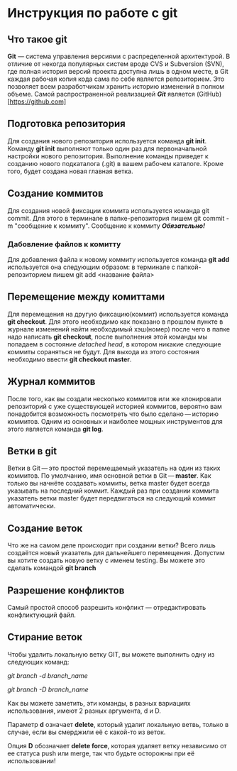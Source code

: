 # Инструкция по работе с git

## Что такое git
**Git** — система управления версиями с распределенной архитектурой. В отличие от некогда популярных систем вроде CVS и Subversion (SVN), где полная история версий проекта доступна лишь в одном месте, в Git каждая рабочая копия кода сама по себе является репозиторием. Это позволяет всем разработчикам хранить историю изменений в полном объеме. Самой распространенной реализацией ***Git*** является (GitHub)[https://github.com]

## Подготовка репозитория 
Для создания нового репозитория используется команда **git init**. Команду **git init** выполняют только один раз для первоначальной настройки нового репозитория. Выполнение команды приведет к созданию нового подкаталога (.git) в вашем рабочем каталоге. Кроме того, будет создана новая главная ветка.

## Создание коммитов
Для создания новой фиксации коммита используется команда git commit. Для этого в терминале в папке-репозитория пишем git commit -m "сообщение к коммиту". Сообщение к коммиту ***Обязательно!***

### Дабовление файлов к комитту
Для добавления файла к новому коммиту используется команда **git add** используется она следующим образом: в терминале с папкой-репозиторием пишем git add <название файла>

## Перемещение между комиттами
Для перемещения на другую фиксацию(коммит) используется команда **git checkout**. Для этого необходимо как показано в прошлом пункте в журнале изменений найти необходимый хэш(номер) после чего в папке надо написать **git checkout**, после выполнения этой команды мы попадаем в состояние *detached head*, в котором никакие следующие коммиты сораняться не будут. Для выхода из этого состояния необходимо ввести **git checkout master**. 

## Журнал коммитов
После того, как вы создали несколько коммитов или же клонировали репозиторий с уже существующей историей коммитов, вероятно вам понадобится возможность посмотреть что было сделано — историю коммитов. Одним из основных и наиболее мощных инструментов для этого является команда **git log**.

## Ветки в git
Ветки в Git — это простой перемещаемый указатель на один из таких коммитов. По умолчанию, имя основной ветки в Git — **master**. Как только вы начнёте создавать коммиты, ветка master будет всегда указывать на последний коммит. Каждый раз при создании коммита указатель ветки master будет передвигаться на следующий коммит автоматически.

## Создание веток 
Что же на самом деле происходит при создании ветки? Всего лишь создаётся новый указатель для дальнейшего перемещения. Допустим вы хотите создать новую ветку с именем testing. Вы можете это сделать командой **git branch**

## Разрешение конфликтов
Самый простой способ разрешить конфликт — отредактировать конфликтующий файл. 

## Стирание веток
Чтобы удалить локальную ветку GIT, вы можете выполнить одну из следующих команд:

*git branch -d branch_name*

*git branch -D branch_name*

Как вы можете заметить, эти команды, в разных вариациях использования, имеют 2 разных аргумента, d и D.

Параметр **d** означает **delete**, который удалит локальную ветвь, только в случае, если вы смерджили её с какой-то из веток.

Опция **D** обозначает **delete force**, которая удаляет ветку независимо от ее статуса push или merge, так что будьте осторожны при её использовании!
